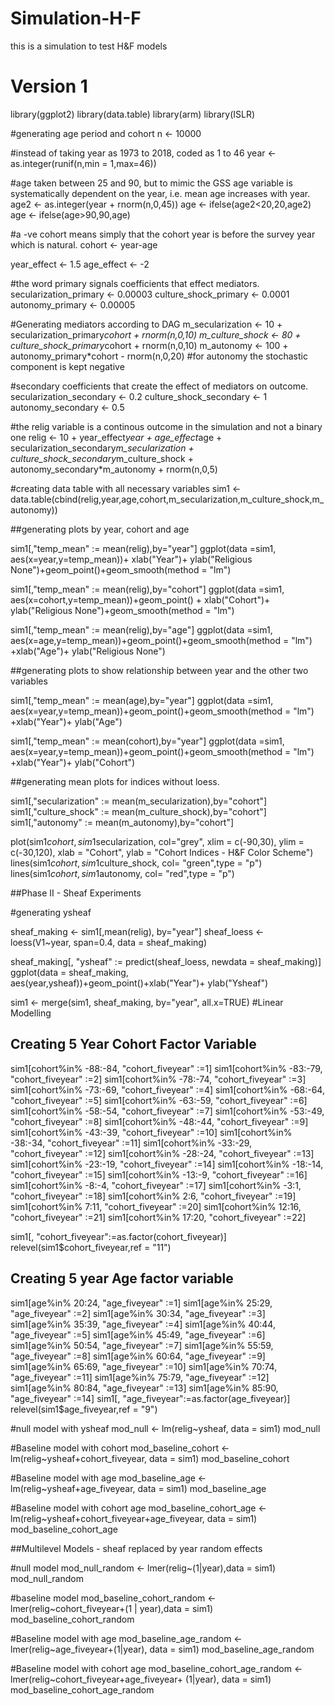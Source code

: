# Simulation-H-F

this is a simulation to test H&F models

# Version 1

library(ggplot2)
library(data.table)
library(arm)
library(ISLR)

#generating age period and cohort
n <- 10000

#instead of taking year as 1973 to 2018, coded as 1 to 46
year <- as.integer(runif(n,min = 1,max=46))

#age taken between 25 and 90, but to mimic the GSS age variable is systematically dependent on the year, i.e. mean age increases with year.
age2 <- as.integer(year + rnorm(n,0,45))
age <- ifelse(age2<20,20,age2)
age <- ifelse(age>90,90,age)

#a -ve cohort means simply that the cohort year is before the survey year which is natural.
cohort <- year-age

year_effect <- 1.5
age_effect <-  -2

#the word primary signals coefficients that effect mediators.
secularization_primary <- 0.00003
culture_shock_primary <- 0.0001
autonomy_primary <- 0.00005

#Generating mediators according to DAG
m_secularization <- 10 + secularization_primary*cohort + rnorm(n,0,10)
m_culture_shock <- 80 + culture_shock_primary*cohort + rnorm(n,0,10)
m_autonomy <- 100 + autonomy_primary*cohort - rnorm(n,0,20)
#for autonomy the stochastic component is kept negative

#secondary coefficients that create the effect of mediators on outcome.
secularization_secondary <- 0.2
culture_shock_secondary <- 1
autonomy_secondary <- 0.5

#the relig variable is a continous outcome in the simulation and not a binary one
relig <- 10 + year_effect*year + age_effect*age + secularization_secondary*m_secularization + culture_shock_secondary*m_culture_shock + autonomy_secondary*m_autonomy + rnorm(n,0,5)

#creating data table with all necessary variables
sim1 <- data.table(cbind(relig,year,age,cohort,m_secularization,m_culture_shock,m_autonomy))


##generating plots by year, cohort and age

sim1[,"temp_mean" := mean(relig),by="year"]
ggplot(data =sim1, aes(x=year,y=temp_mean))+ xlab("Year")+ ylab("Religious None")+geom_point()+geom_smooth(method = "lm")

sim1[,"temp_mean" := mean(relig),by="cohort"]
ggplot(data =sim1, aes(x=cohort,y=temp_mean))+geom_point() +  xlab("Cohort")+ ylab("Religious None")+geom_smooth(method = "lm")

sim1[,"temp_mean" := mean(relig),by="age"]
ggplot(data =sim1, aes(x=age,y=temp_mean))+geom_point()+geom_smooth(method = "lm") +xlab("Age")+ ylab("Religious None")

##generating plots to show relationship between year and the other two variables

sim1[,"temp_mean" := mean(age),by="year"]
ggplot(data =sim1, aes(x=year,y=temp_mean))+geom_point()+geom_smooth(method = "lm") +xlab("Year")+ ylab("Age")

sim1[,"temp_mean" := mean(cohort),by="year"]
ggplot(data =sim1, aes(x=year,y=temp_mean))+geom_point()+geom_smooth(method = "lm") +xlab("Year")+ ylab("Cohort")

##generating mean plots for indices without loess.

sim1[,"secularization" := mean(m_secularization),by="cohort"]
sim1[,"culture_shock" := mean(m_culture_shock),by="cohort"]
sim1[,"autonomy" := mean(m_autonomy),by="cohort"]


plot(sim1$cohort,sim1$secularization, col="grey", xlim = c(-90,30), ylim = c(-30,120), xlab = "Cohort", ylab = "Cohort Indices - H&F Color Scheme") 
lines(sim1$cohort, sim1$culture_shock, col= "green",type = "p")
lines(sim1$cohort, sim1$autonomy, col= "red",type = "p")

##Phase II - Sheaf Experiments

#generating ysheaf

sheaf_making <- sim1[,mean(relig), by="year"]
sheaf_loess <- loess(V1~year, span=0.4, data = sheaf_making)

sheaf_making[, "ysheaf" := predict(sheaf_loess, newdata = sheaf_making)]
ggplot(data = sheaf_making, aes(year,ysheaf))+geom_point()+xlab("Year")+ ylab("Ysheaf")

sim1 <- merge(sim1, sheaf_making, by="year", all.x=TRUE)
#Linear Modelling

## Creating 5 Year Cohort Factor Variable ##
sim1[cohort%in% -88:-84, "cohort_fiveyear" :=1]
sim1[cohort%in% -83:-79, "cohort_fiveyear" :=2]
sim1[cohort%in% -78:-74, "cohort_fiveyear" :=3]
sim1[cohort%in% -73:-69, "cohort_fiveyear" :=4]
sim1[cohort%in% -68:-64, "cohort_fiveyear" :=5]
sim1[cohort%in% -63:-59, "cohort_fiveyear" :=6]
sim1[cohort%in% -58:-54, "cohort_fiveyear" :=7]
sim1[cohort%in% -53:-49, "cohort_fiveyear" :=8]
sim1[cohort%in% -48:-44, "cohort_fiveyear" :=9]
sim1[cohort%in% -43:-39, "cohort_fiveyear" :=10]
sim1[cohort%in% -38:-34, "cohort_fiveyear" :=11]
sim1[cohort%in% -33:-29, "cohort_fiveyear" :=12]
sim1[cohort%in% -28:-24, "cohort_fiveyear" :=13]
sim1[cohort%in% -23:-19, "cohort_fiveyear" :=14]
sim1[cohort%in% -18:-14, "cohort_fiveyear" :=15]
sim1[cohort%in% -13:-9, "cohort_fiveyear" :=16]
sim1[cohort%in% -8:-4, "cohort_fiveyear" :=17]
sim1[cohort%in% -3:1, "cohort_fiveyear" :=18]
sim1[cohort%in% 2:6, "cohort_fiveyear" :=19]
sim1[cohort%in% 7:11, "cohort_fiveyear" :=20]
sim1[cohort%in% 12:16, "cohort_fiveyear" :=21]
sim1[cohort%in% 17:20, "cohort_fiveyear" :=22]

sim1[, "cohort_fiveyear":=as.factor(cohort_fiveyear)]
relevel(sim1$cohort_fiveyear,ref = "11")

## Creating 5 year Age factor variable ##
sim1[age%in% 20:24, "age_fiveyear" :=1]
sim1[age%in% 25:29, "age_fiveyear" :=2]
sim1[age%in% 30:34, "age_fiveyear" :=3]
sim1[age%in% 35:39, "age_fiveyear" :=4]
sim1[age%in% 40:44, "age_fiveyear" :=5]
sim1[age%in% 45:49, "age_fiveyear" :=6]
sim1[age%in% 50:54, "age_fiveyear" :=7]
sim1[age%in% 55:59, "age_fiveyear" :=8]
sim1[age%in% 60:64, "age_fiveyear" :=9]
sim1[age%in% 65:69, "age_fiveyear" :=10]
sim1[age%in% 70:74, "age_fiveyear" :=11]
sim1[age%in% 75:79, "age_fiveyear" :=12]
sim1[age%in% 80:84, "age_fiveyear" :=13]
sim1[age%in% 85:90, "age_fiveyear" :=14]
sim1[, "age_fiveyear":=as.factor(age_fiveyear)]
relevel(sim1$age_fiveyear,ref = "9")

#null model with ysheaf
mod_null <-  lm(relig~ysheaf, data = sim1)
mod_null

#Baseline model with cohort
mod_baseline_cohort <- lm(relig~ysheaf+cohort_fiveyear, data = sim1)
mod_baseline_cohort

#Baseline model with age
mod_baseline_age <- lm(relig~ysheaf+age_fiveyear, data = sim1)
mod_baseline_age

#Baseline model with cohort age
mod_baseline_cohort_age <- lm(relig~ysheaf+cohort_fiveyear+age_fiveyear, data = sim1)
mod_baseline_cohort_age


##Multilevel Models - sheaf replaced by year random effects

#null model
mod_null_random <- lmer(relig~(1|year),data = sim1)
mod_null_random

#baseline model
mod_baseline_cohort_random <- lmer(relig~cohort_fiveyear+(1 | year),data = sim1)
mod_baseline_cohort_random

#Baseline model with age
mod_baseline_age_random <- lmer(relig~age_fiveyear+(1|year), data = sim1)
mod_baseline_age_random

#Baseline model with cohort age
mod_baseline_cohort_age_random <- lmer(relig~cohort_fiveyear+age_fiveyear+ (1|year), data = sim1)
mod_baseline_cohort_age_random






